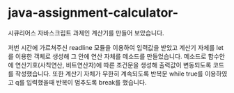# java-assignment-calculator-

시큐리어스 자바스크립트 과제인 계산기를 만들어 보았습니다.

저번 시간에 가르쳐주신 readline 모듈을 이용하여 입력값을 받았고 계산기 자체를 let를 이용한 객체로 생성해 그 안에 연산 자체를 메소드를 만들었습니다.
메소드로 함수안에 연산기호(사칙연산, 비트연산자)에 따른 조건문을 생성해 출력값이 변동되도록 코드를 작성했습니다. 또한 계산기 자체가 무한히 계속되도록
반복문 while true를 이용하였고 q를 입력했을때 반복이 멈추도록 break를 했습니다. 
